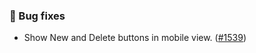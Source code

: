 ### 🐛 Bug fixes
* Show New and Delete buttons in mobile view. ([#1539](https://github.com/stashapp/stash/pull/1539))